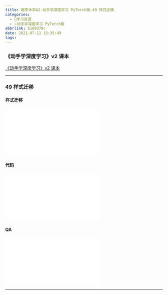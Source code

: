 ```yaml
---
title: 跟李沐学AI-动手学深度学习 PyTorch版-49 样式迁移
categories:
  - 🌙学习资源
  - ⭐动手学深度学习 PyTorch版
abbrlink: b169d78c
date: 2021-07-11 15:35:49
tags:
---
```


### 《动手学深度学习》v2 课本

[《动手学深度学习》v2 课本](http://zh.d2l.ai/)

***

### 49 样式迁移

#### 样式迁移

<iframe src="//player.bilibili.com/player.html?aid=206577894&bvid=BV1Eh41167GN&cid=367986330&page=1" scrolling="no" border="0" frameborder="no" framespacing="0" allowfullscreen="true"> </iframe>

<!--more-->

#### 代码

<iframe src="//player.bilibili.com/player.html?aid=206577894&bvid=BV1Eh41167GN&cid=367996398&page=2" scrolling="no" border="0" frameborder="no" framespacing="0" allowfullscreen="true"> </iframe>

#### QA

<iframe src="//player.bilibili.com/player.html?aid=206577894&bvid=BV1Eh41167GN&cid=367993134&page=3" scrolling="no" border="0" frameborder="no" framespacing="0" allowfullscreen="true"> </iframe>

***

